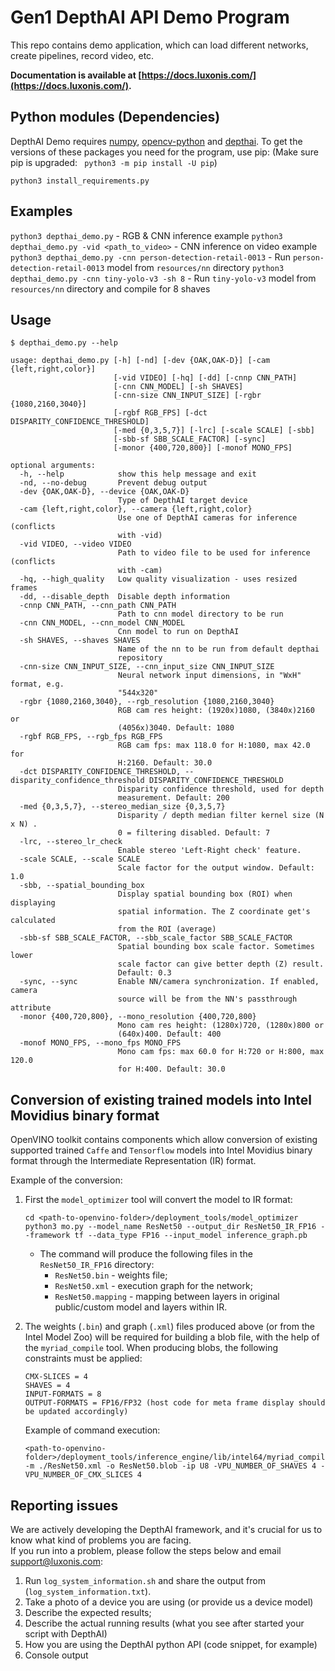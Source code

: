 # Gen1 DepthAI API Demo Program

This repo contains demo application, which can load different networks, create pipelines, record video, etc.

__Documentation is available at [https://docs.luxonis.com/](https://docs.luxonis.com/).__

## Python modules (Dependencies)

DepthAI Demo requires [numpy](https://numpy.org/), [opencv-python](https://pypi.org/project/opencv-python/) and [depthai](https://github.com/luxonis/depthai-python). 
To get the versions of these packages you need for the program, use pip: (Make sure pip is upgraded: ` python3 -m pip install -U pip`)
```
python3 install_requirements.py
```

## Examples

`python3 depthai_demo.py` - RGB & CNN inference example
`python3 depthai_demo.py -vid <path_to_video>` - CNN inference on video example
`python3 depthai_demo.py -cnn person-detection-retail-0013` - Run `person-detection-retail-0013` model from `resources/nn` directory
`python3 depthai_demo.py -cnn tiny-yolo-v3 -sh 8` - Run `tiny-yolo-v3` model from `resources/nn` directory and compile for 8 shaves

## Usage

```
$ depthai_demo.py --help

usage: depthai_demo.py [-h] [-nd] [-dev {OAK,OAK-D}] [-cam {left,right,color}]
                       [-vid VIDEO] [-hq] [-dd] [-cnnp CNN_PATH]
                       [-cnn CNN_MODEL] [-sh SHAVES]
                       [-cnn-size CNN_INPUT_SIZE] [-rgbr {1080,2160,3040}]
                       [-rgbf RGB_FPS] [-dct DISPARITY_CONFIDENCE_THRESHOLD]
                       [-med {0,3,5,7}] [-lrc] [-scale SCALE] [-sbb]
                       [-sbb-sf SBB_SCALE_FACTOR] [-sync]
                       [-monor {400,720,800}] [-monof MONO_FPS]

optional arguments:
  -h, --help            show this help message and exit
  -nd, --no-debug       Prevent debug output
  -dev {OAK,OAK-D}, --device {OAK,OAK-D}
                        Type of DepthAI target device
  -cam {left,right,color}, --camera {left,right,color}
                        Use one of DepthAI cameras for inference (conflicts
                        with -vid)
  -vid VIDEO, --video VIDEO
                        Path to video file to be used for inference (conflicts
                        with -cam)
  -hq, --high_quality   Low quality visualization - uses resized frames
  -dd, --disable_depth  Disable depth information
  -cnnp CNN_PATH, --cnn_path CNN_PATH
                        Path to cnn model directory to be run
  -cnn CNN_MODEL, --cnn_model CNN_MODEL
                        Cnn model to run on DepthAI
  -sh SHAVES, --shaves SHAVES
                        Name of the nn to be run from default depthai
                        repository
  -cnn-size CNN_INPUT_SIZE, --cnn_input_size CNN_INPUT_SIZE
                        Neural network input dimensions, in "WxH" format, e.g.
                        "544x320"
  -rgbr {1080,2160,3040}, --rgb_resolution {1080,2160,3040}
                        RGB cam res height: (1920x)1080, (3840x)2160 or
                        (4056x)3040. Default: 1080
  -rgbf RGB_FPS, --rgb_fps RGB_FPS
                        RGB cam fps: max 118.0 for H:1080, max 42.0 for
                        H:2160. Default: 30.0
  -dct DISPARITY_CONFIDENCE_THRESHOLD, --disparity_confidence_threshold DISPARITY_CONFIDENCE_THRESHOLD
                        Disparity confidence threshold, used for depth
                        measurement. Default: 200
  -med {0,3,5,7}, --stereo_median_size {0,3,5,7}
                        Disparity / depth median filter kernel size (N x N) .
                        0 = filtering disabled. Default: 7
  -lrc, --stereo_lr_check
                        Enable stereo 'Left-Right check' feature.
  -scale SCALE, --scale SCALE
                        Scale factor for the output window. Default: 1.0
  -sbb, --spatial_bounding_box
                        Display spatial bounding box (ROI) when displaying
                        spatial information. The Z coordinate get's calculated
                        from the ROI (average)
  -sbb-sf SBB_SCALE_FACTOR, --sbb_scale_factor SBB_SCALE_FACTOR
                        Spatial bounding box scale factor. Sometimes lower
                        scale factor can give better depth (Z) result.
                        Default: 0.3
  -sync, --sync         Enable NN/camera synchronization. If enabled, camera
                        source will be from the NN's passthrough attribute
  -monor {400,720,800}, --mono_resolution {400,720,800}
                        Mono cam res height: (1280x)720, (1280x)800 or
                        (640x)400. Default: 400
  -monof MONO_FPS, --mono_fps MONO_FPS
                        Mono cam fps: max 60.0 for H:720 or H:800, max 120.0
                        for H:400. Default: 30.0

```


## Conversion of existing trained models into Intel Movidius binary format

OpenVINO toolkit contains components which allow conversion of existing supported trained `Caffe` and `Tensorflow` models into Intel Movidius binary format through the Intermediate Representation (IR) format.

Example of the conversion:
1. First the `model_optimizer` tool will convert the model to IR format:  

       cd <path-to-openvino-folder>/deployment_tools/model_optimizer
       python3 mo.py --model_name ResNet50 --output_dir ResNet50_IR_FP16 --framework tf --data_type FP16 --input_model inference_graph.pb

    - The command will produce the following files in the `ResNet50_IR_FP16` directory:
        - `ResNet50.bin` - weights file;
        - `ResNet50.xml` - execution graph for the network;
        - `ResNet50.mapping` - mapping between layers in original public/custom model and layers within IR.
2. The weights (`.bin`) and graph (`.xml`) files produced above (or from the Intel Model Zoo) will be required for building a blob file,
with the help of the `myriad_compile` tool. When producing blobs, the following constraints must be applied:

       CMX-SLICES = 4 
       SHAVES = 4 
       INPUT-FORMATS = 8 
       OUTPUT-FORMATS = FP16/FP32 (host code for meta frame display should be updated accordingly)

    Example of command execution:

       <path-to-openvino-folder>/deployment_tools/inference_engine/lib/intel64/myriad_compile -m ./ResNet50.xml -o ResNet50.blob -ip U8 -VPU_NUMBER_OF_SHAVES 4 -VPU_NUMBER_OF_CMX_SLICES 4

## Reporting issues

We are actively developing the DepthAI framework, and it's crucial for us to know what kind of problems you are facing.  
If you run into a problem, please follow the steps below and email support@luxonis.com: 

1. Run `log_system_information.sh` and share the output from (`log_system_information.txt`).
2. Take a photo of a device you are using (or provide us a device model)
3. Describe the expected results; 
4. Describe the actual running results (what you see after started your script with DepthAI)
5. How you are using the DepthAI python API (code snippet, for example)
6. Console output
